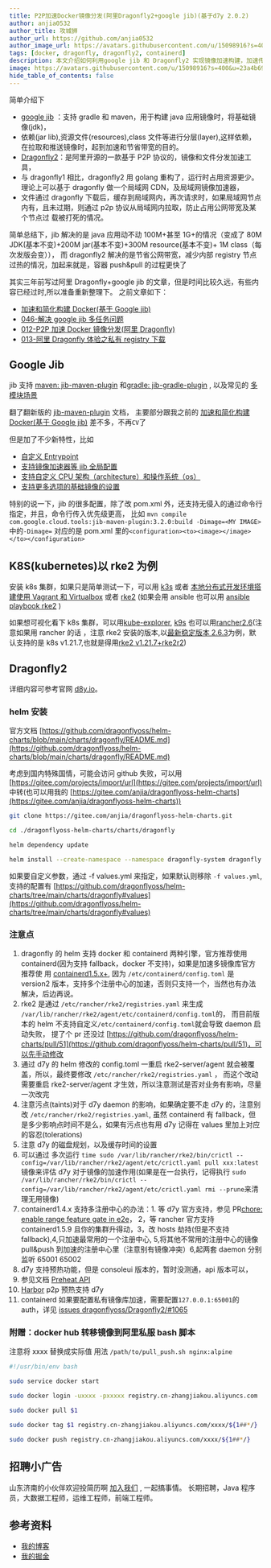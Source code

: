 ```yaml
---
title: P2P加速Docker镜像分发(阿里Dragonfly2+google jib)(基于d7y 2.0.2)
author: anjia0532
author_title: 攻城狮
author_url: https://github.com/anjia0532
author_image_url: https://avatars.githubusercontent.com/u/15098916?s=400&u=23a4b699baa0ed924cf1db40b9edb614d0263621&v=4
tags: [docker, dragonfly, dragonfly2, containerd]
description: 本文介绍如何利用google jib 和 Dragonfly2 实现镜像加速构建，加速传输，加速拉起等功能
image: https://avatars.githubusercontent.com/u/15098916?s=400&u=23a4b699baa0ed924cf1db40b9edb614d0263621&v=4
hide_table_of_contents: false
---
```


简单介绍下

- [google jib](https://github.com/GoogleContainerTools/jib) ：支持 gradle 和 maven，用于构建 java 应用镜像时，将基础镜像(jdk)，
- 依赖(jar lib),资源文件(resources),class 文件等进行分层(layer),这样依赖，在拉取和推送镜像时，起到加速和节省带宽的目的。
- [Dragonfly2](https://github.com/dragonflyoss/Dragonfly2)：是阿里开源的一款基于 P2P 协议的，镜像和文件分发加速工具，
- 与 dragonfly1 相比，dragonfly2 用 golang 重构了，运行时占用资源更少。理论上可以基于 dragonfly 做一个局域网 CDN，及局域网镜像加速器，
- 文件通过 dragonfly 下载后，缓存到局域网内，再次请求时，如果局域网节点内有，且未过期，则通过 p2p 协议从局域网内拉取，防止占用公网带宽及某个节点过
  载被打死的情况。

简单总结下，jib 解决的是 java 应用动不动 100M+甚至 1G+的情况（变成了 80M JDK(基本不变)+200M jar(基本不变)+300M resource(基本不变)+
1M class（每次发版会变）），
而 dragonfly2 解决的是节省公网带宽，减少内部 registry 节点过热的情况，加起来就是，容器 push&pull 的过程更快了

其实三年前写过阿里 Dragonfly+google jib 的文章，但是时间比较久远，有些内容已经过时,所以准备重新整理下。
之前文章如下：

- [加速和简化构建 Docker(基于 Google jib)](https://anjia0532.github.io/2019/02/08/google-jib/)
- [046-解决 google jib 多任务问题](https://anjia0532.github.io/2019/09/22/google-jib-alpine-tini/)
- [012-P2P 加速 Docker 镜像分发(阿里 Dragonfly)](https://anjia0532.github.io/2019/03/25/dragonfly/)
- [013-阿里 Dragonfly 体验之私有 registry 下载](https://anjia0532.github.io/2019/03/30/d7y-private-registry/)

## Google Jib

jib 支持 [maven: jib-maven-plugin](https://github.com/GoogleContainerTools/jib/tree/master/jib-maven-plugin)
和[gradle: jib-gradle-plugin](https://github.com/GoogleContainerTools/jib/tree/master/jib-gradle-plugin) ,
以及常见的 [多模块场景](https://github.com/GoogleContainerTools/jib/tree/master/examples/multi-module)

翻了翻新版的 [jib-maven-plugin](https://github.com/GoogleContainerTools/jib/tree/master/jib-maven-plugin) 文档，
主要部分跟我之前的 [加速和简化构建 Docker(基于 Google jib)](https://anjia0532.github.io/2019/02/08/google-jib/) 差不多，不再`CV`了

但是加了不少新特性，比如

- [自定义 Entrypoint](https://github.com/GoogleContainerTools/jib/tree/master/jib-maven-plugin#custom-container-entrypoint)
- [支持镜像加速器等 jib 全局配置](https://github.com/GoogleContainerTools/jib/tree/master/jib-maven-plugin#global-jib-configuration)
- [支持自定义 CPU 架构（architecture）和操作系统（os）](https://github.com/GoogleContainerTools/jib/tree/master/jib-maven-plugin#platform-object)
- [支持更多选项的基础镜像的设置](https://github.com/GoogleContainerTools/jib/tree/master/jib-maven-plugin#platform-object)

特别的说一下，jib 的很多配置，除了改 pom.xml 外，还支持无侵入的通过命令行指定，并且，命令行传入优先级更高，
比如 `mvn compile com.google.cloud.tools:jib-maven-plugin:3.2.0:build -Dimage=<MY IMAGE>`中的`-Dimage=`
对应的是 pom.xml 里的`<configuration><to><image></image></to></configuration>`

## K8S(kubernetes)以 rke2 为例

安装 k8s 集群，如果只是简单测试一下，可以用 [k3s](https://docs.rancher.cn/docs/k3s/quick-start/_index/)
或者 [本地分布式开发环境搭建使用 Vagrant 和 Virtualbox](https://jimmysong.io/kubernetes-handbook/develop/using-vagrant-and-virtualbox-for-development.html)
或者 [rke2](https://docs.rancher.cn/rke2/)
(如果会用 ansible 也可以用 [ansible playbook rke2](https://github.com/lablabs/ansible-role-rke2) )

如果想可视化看下 k8s 集群，可以用[kube-explorer](https://github.com/cnrancher/kube-explorer),
[k9s](https://github.com/derailed/k9s) 也可以用[rancher2.6](https://rancher.com/docs/rancher/v2.6/en/)(注意如果用 rancher 的话
，注意 rke2 安装的版本,以[最新稳定版本 2.6.3](https://github.com/rancher/rancher/releases/tag/v2.6.3-patch1)为例，默认支持的是
k8s v1.21.7,也就是得用[rke2 v1.21.7+rke2r2](https://github.com/rancher/rke2/releases/tag/v1.21.7%2Brke2r2))

## Dragonfly2

详细内容可参考官网 [d8y.io](https://d7y.io/)。

### helm 安装

官方文档 [https://github.com/dragonflyoss/helm-charts/blob/main/charts/dragonfly/README.md](https://github.com/dragonflyoss/helm-charts/blob/main/charts/dragonfly/README.md)

考虑到国内特殊国情，可能会访问 github 失败，可以用 [https://gitee.com/projects/import/url](https://gitee.com/projects/import/url)
中转(也可以用我的 [https://gitee.com/anjia/dragonflyoss-helm-charts](https://gitee.com/anjia/dragonflyoss-helm-charts))

```bash
git clone https://gitee.com/anjia/dragonflyoss-helm-charts.git

cd ./dragonflyoss-helm-charts/charts/dragonfly

helm dependency update

helm install --create-namespace --namespace dragonfly-system dragonfly . -f values.yml
```

如果要自定义参数，通过 -f values.yml 来指定，如果默认则移除 `-f values.yml`,
支持的配置有 [https://github.com/dragonflyoss/helm-charts/tree/main/charts/dragonfly#values](https://github.com/dragonflyoss/helm-charts/tree/main/charts/dragonfly#values)

### 注意点

1. dragonfly 的 helm 支持 docker 和 containerd 两种引擎，官方推荐使用 containerd(因为支持 fallback，docker 不支持)，如果是加速多镜像库官方推荐使
   用 [containerd1.5.x+](https://d7y.io/docs/setup/runtime/containerd/mirror),
   因为 `/etc/containerd/config.toml` 是 version2 版本，支持多个注册中心的加速，否则只支持一个，当然也有办法解决，后边再说。
2. rke2 是通过 `/etc/rancher/rke2/registries.yaml` 来生成 `/var/lib/rancher/rke2/agent/etc/containerd/config.toml`的，
   而目前版本的 helm 不支持自定义`/etc/containerd/config.toml`就会导致 daemon 启动失败， 提了个 pr 还没过
   [https://github.com/dragonflyoss/helm-charts/pull/51](https://github.com/dragonflyoss/helm-charts/pull/51)，可以先手动修改
3. 通过 d7y 的 helm 修改的 config.toml 一重启 rke2-server/agent 就会被覆盖，所以，最终要修改 `/etc/rancher/rke2/registries.yaml` ，
   而这个改动需要重启 rke2-server/agent 才生效，所以注意测试是否对业务有影响，尽量一次改完
4. 注意污点(taints)对于 d7y daemon 的影响，如果确定要不走 d7y 的，注意别改 `/etc/rancher/rke2/registries.yaml`,
   虽然 containerd 有 fallback，但是多少影响点时间不是么，如果有污点也有用 d7y 记得在 values 里加上对应的容忍(tolerations)
5. 注意 d7y 的磁盘规划，以及缓存时间的设置
6. 可以通过 多次运行 `time sudo /var/lib/rancher/rke2/bin/crictl --config=/var/lib/rancher/rke2/agent/etc/crictl.yaml pull xxx:latest`
   镜像来评估 d7y 对于镜像的加速作用(如果是在一台执行，记得执行
   `sudo /var/lib/rancher/rke2/bin/crictl --config=/var/lib/rancher/rke2/agent/etc/crictl.yaml rmi --prune`来清理无用镜像)
7. containerd1.4.x 支持多注册中心的办法：1. 等 d7y 官方支持，参见 PR[chore: enable range feature gate in e2e](https://github.com/dragonflyoss/Dragonfly2/pull/1059)，
   2，等 rancher 官方支持 containerd1.5.9 且你的集群升得动，3，改 hosts 劫持(但是不支持 fallback),4,只加速最常用的一个注册中心,
   5,将其他不常用的注册中心的镜像 pull&push 到加速的注册中心里（注意别有镜像冲突）6,起两套 daemon 分别监听 65001 65002
8. d7y 支持预热功能，但是 consoleui 版本的，暂时没测通，api 版本可以，
9. 参见文档 [Preheat API](https://d7y.io/docs/reference/preheat/api)
10. [Harbor](https://goharbor.io/docs/main/administration/p2p-preheat/manage-preheat-providers/) p2p 预热支持 d7y
11. containerd 如果要配置私有镜像库加速，需要配置`127.0.0.1:65001`的 auth，详见 [issues dragonflyoss/Dragonfly2/#1065](https://github.com/dragonflyoss/Dragonfly2/issues/1065#issuecomment-1041049794)

### 附赠：docker hub 转移镜像到阿里私服 bash 脚本

注意将 xxxx 替换成实际值
用法 `/path/to/pull_push.sh nginx:alpine`

```bash
#!/usr/bin/env bash

sudo service docker start

sudo docker login -uxxxx -pxxxxx registry.cn-zhangjiakou.aliyuncs.com

sudo docker pull $1

sudo docker tag $1 registry.cn-zhangjiakou.aliyuncs.com/xxxx/${1##*/}

sudo docker push registry.cn-zhangjiakou.aliyuncs.com/xxxx/${1##*/}
```

## 招聘小广告

山东济南的小伙伴欢迎投简历啊 [加入我们](https://www.zhipin.com/gongsi/e78fa84f96fef4e733J60tq8EA~~.html) ,
一起搞事情。
长期招聘，Java 程序员，大数据工程师，运维工程师，前端工程师。

## 参考资料

- [我的博客](https://anjia0532.github.io/2022/02/14/d7-jib/)
- [我的掘金](https://juejin.cn/post/7065181687411376141/)
